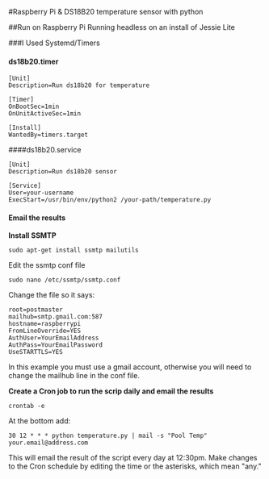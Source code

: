 #Raspberry Pi & DS18B20 temperature sensor with python


##Run on Raspberry Pi
    Running headless on an install of Jessie Lite

###I Used Systemd/Timers
#### ds18b20.timer

    [Unit]
    Description=Run ds18b20 for temperature

	[Timer]
	OnBootSec=1min
	OnUnitActiveSec=1min

	[Install]
	WantedBy=timers.target

####ds18b20.service

	[Unit]
	Description=Run ds18b20 sensor

	[Service]
	User=your-username
	ExecStart=/usr/bin/env/python2 /your-path/temperature.py

#### Email the results
**Install SSMTP**

	sudo apt-get install ssmtp mailutils
Edit the ssmtp conf file
	
	sudo nano /etc/ssmtp/ssmtp.conf
Change the file so it says:
	
	root=postmaster
	mailhub=smtp.gmail.com:587
	hostname=raspberrypi
	FromLineOverride=YES
	AuthUser=YourEmailAddress
	AuthPass=YourEmailPassword
	UseSTARTTLS=YES

In this example you must use a gmail account, otherwise you will need to change the mailhub line in the conf file.


**Create a Cron job to run the scrip daily and email the results**


	crontab -e
At the bottom add: 
	
	30 12 * * * python temperature.py | mail -s "Pool Temp" your.email@address.com
This will email the result of the script every day at 12:30pm. Make changes to the Cron schedule by editing the time or the asterisks, which mean "any."


